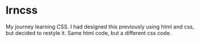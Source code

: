 # lrncss
My journey learning CSS.
I had designed this previously using html and css, but decided to restyle it. Same html code, but a different css code.
